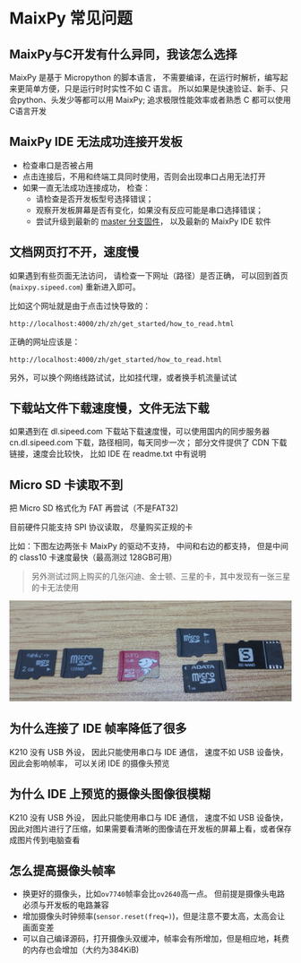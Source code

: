 MaixPy 常见问题
=====

## MaixPy与C开发有什么异同，我该怎么选择

MaixPy 是基于 Micropython 的脚本语言， 不需要编译，在运行时解析，编写起来更简单方便，只是运行时时实性不如 C 语言。
所以如果是快速验证、新手、只会python、头发少等都可以用 MaixPy; 追求极限性能效率或者熟悉 C 都可以使用C语言开发

## MaixPy IDE 无法成功连接开发板

* 检查串口是否被占用
* 点击连接后，不用和终端工具同时使用，否则会出现串口占用无法打开
* 如果一直无法成功连接成功， 检查：
  * 请检查是否开发板型号选择错误；
  * 观察开发板屏幕是否有变化，如果没有反应可能是串口选择错误；
  * 尝试升级到最新的 [master 分支固件](http://cn.dl.sipeed.com/MAIX/MaixPy/release/master)， 以及最新的 MaixPy IDE 软件


## 文档网页打不开，速度慢

如果遇到有些页面无法访问， 请检查一下网址（路径）是否正确， 可以回到首页 (`maixpy.sipeed.com`) 重新进入即可。 

比如这个网址就是由于点击过快导致的： 
```
http://localhost:4000/zh/zh/get_started/how_to_read.html
```
正确的网址应该是： 
```
http://localhost:4000/zh/get_started/how_to_read.html
```

另外，可以换个网络线路试试，比如挂代理，或者换手机流量试试

## 下载站文件下载速度慢，文件无法下载

如果遇到在 dl.sipeed.com 下载站下载速度慢，可以使用国内的同步服务器 cn.dl.sipeed.com 下载，路径相同，每天同步一次；
部分文件提供了 CDN 下载链接，速度会比较快， 比如 IDE 在 readme.txt 中有说明

## Micro SD 卡读取不到


把 Micro SD 格式化为 FAT 再尝试（不是FAT32)

目前硬件只能支持 SPI 协议读取， 尽量购买正规的卡

比如：下图左边两张卡 MaixPy 的驱动不支持， 中间和右边的都支持， 但是中间的 class10 卡速度最快（最高测过 128GB可用）
> 另外测试过网上购买的几张闪迪、金士顿、三星的卡，其中发现有一张三星的卡无法使用

![](../../assets/TF.png)




## 为什么连接了 IDE 帧率降低了很多

K210 没有 USB 外设， 因此只能使用串口与 IDE 通信， 速度不如 USB 设备快，因此会影响帧率， 可以关闭 IDE 的摄像头预览

## 为什么 IDE 上预览的摄像头图像很模糊

K210 没有 USB 外设， 因此只能使用串口与 IDE 通信， 速度不如 USB 设备快， 因此对图片进行了压缩，如果需要看清晰的图像请在开发板的屏幕上看，或者保存成图片传到电脑查看

## 怎么提高摄像头帧率

* 换更好的摄像头，比如`ov7740`帧率会比`ov2640`高一点。 但前提是摄像头电路必须与开发板的电路兼容
* 增加摄像头时钟频率(`sensor.reset(freq=)`)，但是注意不要太高，太高会让画面变差
* 可以自己编译源码，打开摄像头双缓冲，帧率会有所增加，但是相应地，耗费的内存也会增加（大约为384KiB)




